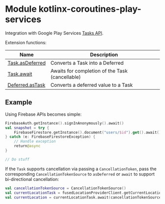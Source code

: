 # Module kotlinx-coroutines-play-services

Integration with Google Play Services [Tasks API](https://developers.google.com/android/guides/tasks).

Extension functions:

| **Name** | **Description**
| -------- | ---------------
| [Task.asDeferred][asDeferred] | Converts a Task into a Deferred
| [Task.await][await] | Awaits for completion of the Task (cancellable)
| [Deferred.asTask][asTask] | Converts a deferred value to a Task

## Example

Using Firebase APIs becomes simple:

```kotlin
FirebaseAuth.getInstance().signInAnonymously().await()
val snapshot = try {
    FirebaseFirestore.getInstance().document("users/$id").get().await() // Cancellable await
} catch (e: FirebaseFirestoreException) {
    // Handle exception
    return@async
}

// Do stuff
```

If the `Task` supports cancellation via passing a `CancellationToken`, pass the corresponding `CancellationTokenSource` to `asDeferred` or `await` to support bi-directional cancellation:

```kotlin
val cancellationTokenSource = CancellationTokenSource()
val currentLocationTask = fusedLocationProviderClient.getCurrentLocation(PRIORITY_HIGH_ACCURACY, cancellationTokenSource.token)
val currentLocation = currentLocationTask.await(cancellationTokenSource) // cancelling `await` also cancels `currentLocationTask`, and vice versa
```


<!--- MODULE kotlinx-coroutines-play-services -->
<!--- INDEX kotlinx.coroutines.tasks -->

[asDeferred]: https://kotlinlang.org/api/kotlinx.coroutines/kotlinx-coroutines-play-services/kotlinx.coroutines.tasks/as-deferred.html
[await]: https://kotlinlang.org/api/kotlinx.coroutines/kotlinx-coroutines-play-services/kotlinx.coroutines.tasks/await.html
[asTask]: https://kotlinlang.org/api/kotlinx.coroutines/kotlinx-coroutines-play-services/kotlinx.coroutines.tasks/as-task.html

<!--- END -->

